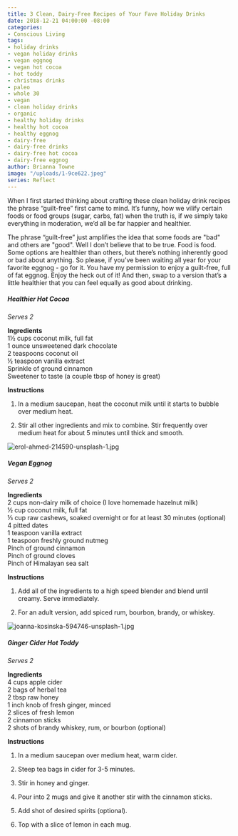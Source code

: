 ```yaml
---
title: 3 Clean, Dairy-Free Recipes of Your Fave Holiday Drinks
date: 2018-12-21 04:00:00 -08:00
categories:
- Conscious Living
tags:
- holiday drinks
- vegan holiday drinks
- vegan eggnog
- vegan hot cocoa
- hot toddy
- christmas drinks
- paleo
- whole 30
- vegan
- clean holiday drinks
- organic
- healthy holiday drinks
- healthy hot cocoa
- healthy eggnog
- dairy-free
- dairy-free drinks
- dairy-free hot cocoa
- dairy-free eggnog
author: Brianna Towne
image: "/uploads/1-9ce622.jpeg"
series: Reflect
---
```


When I first started thinking about crafting these clean holiday drink recipes the phrase “guilt-free” first came to mind. It’s funny, how we vilify certain foods or food groups (sugar, carbs, fat) when the truth is, if we simply take everything in moderation, we’d all be far happier and healthier. 

The phrase “guilt-free” just amplifies the idea that some foods are "bad" and others are "good". Well I don’t believe that to be true. Food is food. Some options are healthier than others, but there’s nothing inherently good or bad about anything. So please, if you’ve been waiting all year for your favorite eggnog - go for it. You have my permission to enjoy a guilt-free, full of fat eggnog. Enjoy the heck out of it! And then, swap to a version that’s a little healthier that you can feel equally as good about drinking.

##### Healthier Hot Cocoa

_Serves 2_

**Ingredients**  
1½ cups coconut milk, full fat  
1 ounce unsweetened dark chocolate  
2 teaspoons coconut oil  
½ teaspoon vanilla extract  
Sprinkle of ground cinnamon  
Sweetener to taste (a couple tbsp of honey is great)

**Instructions**  
1. In a medium saucepan, heat the coconut milk until it starts to bubble over medium heat.

2. Stir all other ingredients and mix to combine. Stir frequently over medium heat for about 5 minutes until thick and smooth.

![erol-ahmed-214590-unsplash-1.jpg](/uploads/erol-ahmed-214590-unsplash-1.jpg)

##### Vegan Eggnog

_Serves 2_

**Ingredients**  
2 cups non-dairy milk of choice (I love homemade hazelnut milk)  
½ cup coconut milk, full fat   
⅓ cup raw cashews, soaked overnight or for at least 30 minutes (optional)  
4 pitted dates  
1 teaspoon vanilla extract  
1 teaspoon freshly ground nutmeg  
Pinch of ground cinnamon  
Pinch of ground cloves  
Pinch of Himalayan sea salt

**Instructions**  
1. Add all of the ingredients to a high speed blender and blend until creamy. Serve immediately. 

2. For an adult version, add spiced rum, bourbon, brandy, or whiskey.

![joanna-kosinska-594746-unsplash-1.jpg](/uploads/joanna-kosinska-594746-unsplash-1.jpg)

##### Ginger Cider Hot Toddy

_Serves 2_

**Ingredients**  
4 cups apple cider  
2 bags of herbal tea  
2 tbsp raw honey  
1 inch knob of fresh ginger, minced  
2 slices of fresh lemon  
2 cinnamon sticks  
2 shots of brandy whiskey, rum, or bourbon (optional)  

**Instructions**  
1. In a medium saucepan over medium heat, warm cider.

2. Steep tea bags in cider for 3-5 minutes.

3. Stir in honey and ginger.

4. Pour into 2 mugs and give it another stir with the cinnamon sticks.

5. Add shot of desired spirits (optional).

6. Top with a slice of lemon in each mug.